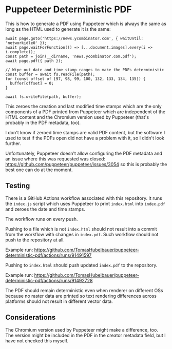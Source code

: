 # Puppeteer Deterministic PDF

This is how to generate a PDF using Puppeteer which is always the same as long as
the HTML used to generate it is the same:

```
await page.goto('https://news.ycombinator.com', { waitUntil: 'networkidle0' });
await page.waitForFunction(() => [...document.images].every(i => i.complete));
const path = join(__dirname, 'news.ycombinator.com.pdf');
await page.pdf({ path });

// Wipe out date and time stamp ranges to make the PDFs deterministic
const buffer = await fs.readFile(path);
for (const offset of [97, 98, 99, 100, 132, 133, 134, 135]) {
  buffer[offset] = 0;
}

await fs.writeFile(path, buffer);
```

This zeroes the creation and last modified time stamps which are the only components
of a PDF printed from Puppeteer which are independent of the HTML content and the
Chromium version used by Puppeteer (that's probably in the PDF metadata, too).

I don't know if zeroed time stamps are valid PDF content, but the software I used to
test if the PDFs open did not have a problem with it, so I didn't look further.

Unfortunately, Puppeteer doesn't allow configuring the PDF metadata and an issue
where this was requested was closed: https://github.com/puppeteer/puppeteer/issues/3054
so this is probably the best one can do at the moment.

## Testing

There is a GitHub Actions workflow associated with this repository. It runs the
`index.js` script which uses Puppeteer to print `index.html` into `index.pdf`
and zeroes the date and time stamps.

The workflow runs on every push.

Pushing to a file which is not `index.html` should not result into a commit from
the workflow with changes in `index.pdf`. Such workflow should not push to the
repository at all.

Example run: https://github.com/TomasHubelbauer/puppeteer-deterministic-pdf/actions/runs/91491597

Pushing to `index.html` should push updated `index.pdf` to the repository.

Example run: https://github.com/TomasHubelbauer/puppeteer-deterministic-pdf/actions/runs/91492728

The PDF should remain deterministic even when renderer on different OSs because
no raster data are printed so text rendering differences across platforms should
not result in different vector data.

## Considerations

The Chromium version used by Puppeteer might make a difference, too. The version
might be included in the PDF in the creator metadata field, but I have not checked
this myself.
